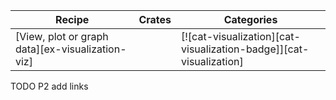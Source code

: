 | Recipe | Crates | Categories |
|--------|--------|------------|
| [View, plot or graph data][ex-visualization-viz] |  | [![cat-visualization][cat-visualization-badge]][cat-visualization] |

<div class="hidden">
TODO P2 add links
</div>
